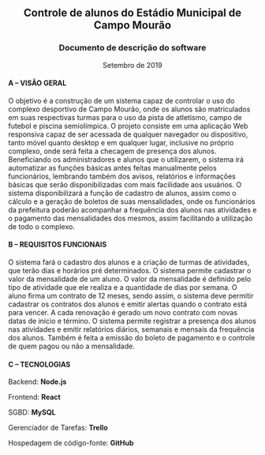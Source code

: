 ## <div align="center">Controle de alunos do Estádio Municipal de Campo Mourão</div>
### <div align="center">Documento de descrição do software</div>
<div align="center">Setembro de 2019</div>

#### A – VISÃO GERAL 
O objetivo é a construção de um sistema capaz de controlar o uso do complexo desportivo de Campo Mourão, onde os alunos são matriculados em suas respectivas turmas para o uso da pista de atletismo, campo de futebol e piscina semiolímpica. O projeto consiste em uma aplicação Web responsiva capaz de ser acessada de qualquer navegador ou dispositivo, tanto móvel quanto desktop e em qualquer lugar, inclusive no próprio complexo, onde será feita a checagem de presença dos alunos. Beneficiando os administradores e alunos que o utilizarem, o sistema irá automatizar as funções básicas antes feitas manualmente pelos funcionários, lembrando também dos avisos, relatórios e informações básicas que serão disponibilizadas com mais facilidade aos usuários. O sistema disponibilizará a função de cadastro de alunos, assim como o cálculo e a geração de boletos de suas mensalidades, onde os funcionários da prefeitura poderão acompanhar a frequência dos alunos nas atividades e o pagamento das mensalidades dos mesmos, assim facilitando a utilização de todo o complexo.

#### B – REQUISITOS FUNCIONAIS 
O sistema fará o cadastro dos alunos e a criação de turmas de atividades, que terão dias e horários pré determinados.
O sistema permite cadastrar o valor da mensalidade de um aluno.
O valor da mensalidade é definido pelo tipo de atividade que ele realiza e a quantidade de dias por semana.
O aluno firma um contrato de 12 meses, sendo assim, o sistema deve permitir cadastrar os contratos dos alunos e emitir alertas quando o contrato está para vencer. A cada renovação é gerado um novo contrato com novas datas de início e término.
O sistema permite registrar a presença dos alunos nas atividades e emitir relatórios diários, semanais e mensais da frequência dos alunos.
Também é feita a emissão do boleto de pagamento e o controle de quem pagou ou não a mensalidade.
#### C – TECNOLOGIAS
Backend: **Node.js**

Frontend: **React**

SGBD: **MySQL**

Gerenciador de Tarefas: **Trello**

Hospedagem de código-fonte: **GitHub**

